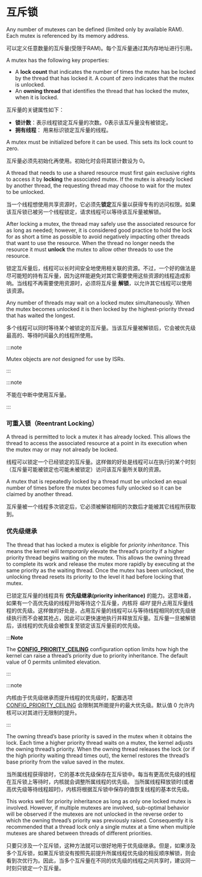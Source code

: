 # 互斥锁

Any number of mutexes can be defined (limited only by available RAM). Each mutex is referenced by its memory address.

可以定义任意数量的互斥量(受限于RAM)。每个互斥量通过其内存地址进行引用。

A mutex has the following key properties:

- A **lock count** that indicates the number of times the mutex has be locked by the thread that has locked it. A count of zero indicates that the mutex is unlocked.
- An **owning thread** that identifies the thread that has locked the mutex, when it is locked.

互斥量的关键属性如下：

- **锁计数**：表示线程锁定互斥量的次数。0表示该互斥量没有被锁定。
- **拥有线程**： 用来标识锁定互斥量的线程。

A mutex must be initialized before it can be used. This sets its lock count to zero.

互斥量必须先初始化再使用。初始化时会将其锁计数设为 0。

A thread that needs to use a shared resource must first gain exclusive rights to access it by **locking** the associated mutex. If the mutex is already locked by another thread, the requesting thread may choose to wait for the mutex to be unlocked.

当一个线程想使用共享资源时，它必须先**锁定**互斥量以获得专有的访问权限。如果该互斥锁已被另一个线程锁定，请求线程可以等待该互斥量被解锁。

After locking a mutex, the thread may safely use the associated resource for as long as needed; however, it is considered good practice to hold the lock for as short a time as possible to avoid negatively impacting other threads that want to use the resource. When the thread no longer needs the resource it must **unlock** the mutex to allow other threads to use the resource.

锁定互斥量后，线程可以长时间安全地使用相关联的资源。不过，一个好的做法是尽可能短的持有互斥量，因为这样能避免对其它需要使用这些资源的线程造成影响。当线程不再需要使用资源时，必须将互斥量 **解锁**，以允许其它线程可以使用该资源。

Any number of threads may wait on a locked mutex simultaneously. When the mutex becomes unlocked it is then locked by the highest-priority thread that has waited the longest.

多个线程可以同时等待某个被锁定的互斥量。当该互斥量被解锁后，它会被优先级最高的、等待时间最久的线程所使用。

:::note

Mutex objects are *not* designed for use by ISRs.

:::

:::note

不能在中断中使用互斥量。

:::

### 可重入锁（Reentrant Locking）

A thread is permitted to lock a mutex it has already locked. This allows the thread to access the associated resource at a point in its execution when the mutex may or may not already be locked.

线程可以锁定一个已经锁定的互斥量。这样做的好处是线程可以在执行的某个时刻（互斥量可能被锁定也可能未被锁定）访问该互斥量所关联的资源。

A mutex that is repeatedly locked by a thread must be unlocked an equal number of times before the mutex becomes fully unlocked so it can be claimed by another thread.

互斥量被一个线程多次锁定后，它必须被解锁相同的次数后才能被其它线程所获取到。

### 优先级继承

The thread that has locked a mutex is eligible for *priority inheritance*. This means the kernel will *temporarily* elevate the thread’s priority if a higher priority thread begins waiting on the mutex. This allows the owning thread to complete its work and release the mutex more rapidly by executing at the same priority as the waiting thread. Once the mutex has been unlocked, the unlocking thread resets its priority to the level it had before locking that mutex.

已锁定互斥量的线程具有 **优先级继承(priority inheritance)** 的能力。这意味着，如果有一个高优先级的线程开始等待这个互斥量，内核将 *临时* 提升占用互斥量线程的优先级。这样做的好处是，占用互斥量的线程可以与等待线程相同的优先级继续执行而不会被其抢占，因此可以更快速地执行并释放互斥量。互斥量一旦被解锁后，该线程的优先级会被恢复至锁定该互斥量前的优先级。

:::**Note**

The **[CONFIG_PRIORITY_CEILING](https://docs.zephyrproject.org/latest/kconfig.html#CONFIG_PRIORITY_CEILING)** configuration option limits how high the kernel can raise a thread’s priority due to priority inheritance. The default value of 0 permits unlimited elevation.

:::

:::note

内核由于优先级继承而提升线程的优先级时，配置选项 [CONFIG_PRIORITY_CEILING](https://docs.zephyrproject.org/latest/kconfig.html#CONFIG_PRIORITY_CEILING) 会限制其所能提升的最大优先级。默认值 0 允许内核可以对其进行无限制的提升。

:::

The owning thread’s base priority is saved in the mutex when it obtains the lock. Each time a higher priority thread waits on a mutex, the kernel adjusts the owning thread’s priority. When the owning thread releases the lock (or if the high priority waiting thread times out), the kernel restores the thread’s base priority from the value saved in the mutex.

当所属线程获得锁时，它的基本优先级保存在互斥锁中。每当有更高优先级的线程在互斥锁上等待时，内核就会调整所属线程的优先级。 当所属线程释放锁时(或者高优先级等待线程超时)，内核将根据互斥锁中保存的值恢复线程的基本优先级。

This works well for priority inheritance as long as only one locked mutex is involved. However, if multiple mutexes are involved, sub-optimal behavior will be observed if the mutexes are not unlocked in the reverse order to which the owning thread’s priority was previously raised. Consequently it is recommended that a thread lock only a single mutex at a time when multiple mutexes are shared between threads of different priorities.

只要只涉及一个互斥锁，这种方法就可以很好地用于优先级继承。但是，如果涉及多个互斥锁，如果互斥锁没有按照先前提升所属线程优先级的相反顺序解锁，则会看到次优行为。因此，当多个互斥量在不同的优先级的线程之间共享时，建议同一时刻只锁定一个互斥量。